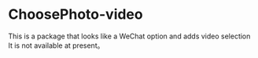 # ChoosePhoto-video
This is a package that looks like a WeChat option and adds video selection
It is not available at present。
